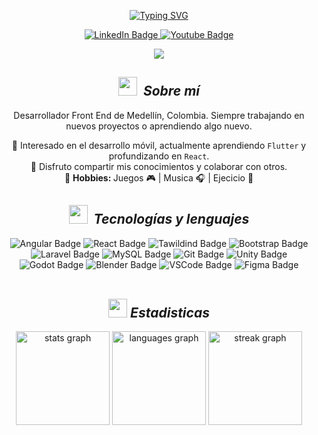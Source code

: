<div align=center>
<div id="header">
  
[![Typing SVG](https://readme-typing-svg.herokuapp.com?color=FABD2F&size=35&center=true&vCenter=true&width=1000&lines=Hola!;Soy+Jhan+Gutierrez;Desarrollador+Front+End)](https://git.io/typing-svg)

</div>
  
<div id="badges">
<a href="https://www.linkedin.com/in/jhangutierrez/">
  <img src="https://img.shields.io/badge/LinkedIn-0077B5?style=Flat&logo=linkedin&logoColor=white" alt="LinkedIn Badge"/>
</a>
<a href="[https://www.instagram.com/shaunak_chandra/](https://www.instagram.com/jhangrrz/)">
  <img src="https://img.shields.io/badge/Instagram-E4405F?style=Flat&logo=instagram&logoColor=white" alt="Youtube Badge"/>
</a>
</div>

[![](https://visitcount.itsvg.in/api?id=JhanGutierrez&icon=0&color=2)](https://visitcount.itsvg.in)
<br>

<!--About Me-->
## <img src="https://media0.giphy.com/media/v1.Y2lkPTc5MGI3NjExd2lnajN6NDNxOTN6dW40MGhkdm11ZDY1aGZjdm0xaGg1M2JtNjllOSZlcD12MV9pbnRlcm5hbF9naWZfYnlfaWQmY3Q9cw/ObNTw8Uzwy6KQ/giphy.webp" width="30px">&nbsp; ***Sobre mí***

Desarrollador Front End de Medellín, Colombia. Siempre trabajando en nuevos proyectos o aprendiendo algo nuevo.

🚀 Interesado en el desarrollo móvil, actualmente aprendiendo `Flutter` y profundizando en `React`.
<br>
🌱 Disfruto compartir mis conocimientos y colaborar con otros.
<br>
🎨 <strong>Hobbies: </strong>Juegos 🎮 | Musica 🎧 | Ejecicio 🏃
<br>
## <img src="https://github.com/7oSkaaa/7oSkaaa/blob/main/Images/Programming_Languages.gif?raw=true" width="30px">&nbsp; ***Tecnologías y lenguajes***

<span>
<img src="https://img.shields.io/badge/Angular-DD0031?style=Flat&logo=angular&logoColor=white" alt="Angular Badge"/>
<img src="https://img.shields.io/badge/React-20232A?style=Flat&logo=react&logoColor=61DAFB" alt="React Badge"/>
<img src="https://img.shields.io/badge/Tailwind_CSS-38B2AC?style=Flat&logo=tailwind-css&logoColor=white" alt="Tawildind Badge"/>
<img src="https://img.shields.io/badge/Bootstrap-563D7C?style=Flat&logo=bootstrap&logoColor=white" alt="Bootstrap Badge"/>
<img src="https://img.shields.io/badge/Laravel-FF2D20?style=Flat&logo=laravel&logoColor=white" alt="Laravel Badge"/>
<img src="https://img.shields.io/badge/MySQL-005C84?style=Flat&logo=mysql&logoColor=white" alt="MySQL Badge"/>
<img src="https://img.shields.io/badge/GIT-E44C30?style=Flat&logo=git&logoColor=white" alt="Git Badge"/>
<img src="https://img.shields.io/badge/Unity-100000?style=Flat&logo=unity&logoColor=white" alt="Unity Badge"/>
<img src="https://img.shields.io/badge/GODOT-%23FFFFFF.svg?style=Flat&logo=godot-engine" alt="Godot Badge"/>
<img src="https://img.shields.io/badge/blender-%23F5792A.svg?style=Flat&logo=blender&logoColor=white" alt="Blender Badge"/>
<img src="https://img.shields.io/badge/Visual_Studio_Code-0078D4?style=Flat&logo=visual%20studio%20code&logoColor=white" alt="VSCode Badge"/>
<img src="https://img.shields.io/badge/Figma-F24E1E?style=Flat&logo=figma&logoColor=white" alt="Figma Badge"/>
</span>

<br>
<br>

##  <img src="https://media.giphy.com/media/iY8CRBdQXODJSCERIr/giphy.gif" width="30px"> ***Estadisticas***
<div align="center">
  <img src="https://github-readme-stats.vercel.app/api?username=JhanGutierrez&hide_title=false&hide_rank=false&show_icons=true&include_all_commits=true&count_private=true&disable_animations=false&theme=gruvbox&locale=en&hide_border=false&order=1" height="150" alt="stats graph"  />
  <img src="https://github-readme-stats.vercel.app/api/top-langs?username=JhanGutierrez&locale=en&hide_title=false&layout=compact&card_width=320&langs_count=5&theme=gruvbox&hide_border=false&order=2" height="150" alt="languages graph"  />
  <img src="https://streak-stats.demolab.com?user=JhanGutierrez&locale=en&mode=daily&theme=gruvbox&hide_border=false&border_radius=5&order=3" height="150" alt="streak graph"  />
  <!-- <img src="https://github-profile-trophy.vercel.app?username=JhanGutierrez&theme=gruvbox&column=-1&row=1&margin-w=8&margin-h=8&no-bg=false&no-frame=false&order=4" height="150" alt="trophy graph"  /> -->
</div>

</div>





